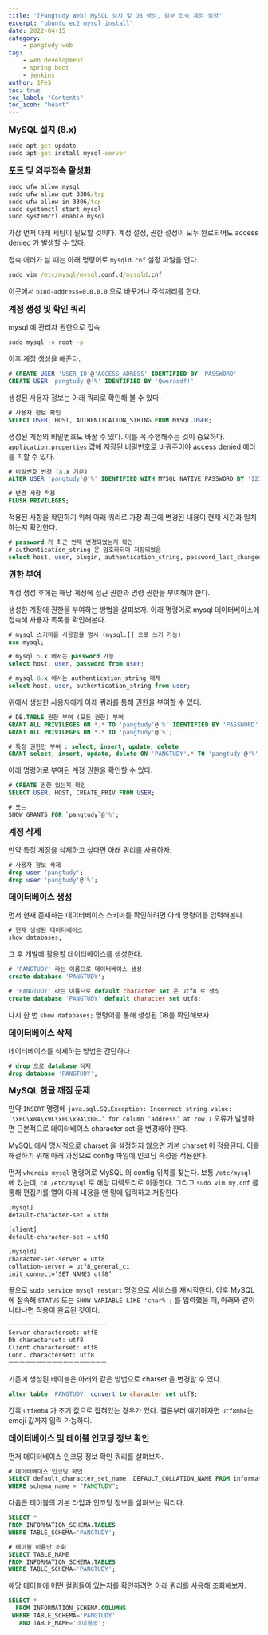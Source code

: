 ```yaml
---
title: "[Pangtudy Web] MySQL 설치 및 DB 생성, 외부 접속 계정 설정"
excerpt: "ubuntu ec2 mysql install"
date: 2022-04-15
category:
    - pangtudy web
tag:
    - web development
    - spring boot
    - jenkins
author: 1FeS
toc: true
toc_label: "Contents"
toc_icon: "heart"
---
```


<span style="font-weight: bold; font-size: 1.2em">MySQL 설치 (8.x)</span>

```cmd
sudo apt-get update
sudo apt-get install mysql-server
```

<span style="font-weight: bold; font-size: 1.2em">포트 및 외부접속 활성화</span>

```cmd
sudo ufw allow mysql
sudo ufw allow out 3306/tcp
sudo ufw allow in 3306/tcp
sudo systemctl start mysql
sudo systemctl enable mysql
```

가장 먼저 아래 세팅이 필요할 것이다. 계정 설정, 권한 설정이 모두 완료되어도 access denied 가 발생할 수 있다. 

접속 에러가 날 때는 아래 명령어로 `mysqld.cnf` 설정 파일을 연다.

```cmd
sudo vim /etc/mysql/mysql.conf.d/mysqld.cnf
```

이곳에서 `bind-address=0.0.0.0` 으로 바꾸거나 주석처리를 한다.

<span style="font-weight: bold; font-size: 1.2em">계정 생성 및 확인 쿼리</span>

mysql 에 관리자 권한으로 접속

```cmd
sudo mysql -u root -p
```

이후 계정 생성을 해준다.

```sql
# CREATE USER 'USER_ID'@'ACCESS_ADRESS' IDENTIFIED BY 'PASSWORD'
CREATE USER 'pangtudy'@'%' IDENTIFIED BY 'Qwerasdf!'
```

생성된 사용자 정보는 아래 쿼리로 확인해 볼 수 있다.

```sql
# 사용자 정보 확인
SELECT USER, HOST, AUTHENTICATION_STRING FROM MYSQL.USER;
```

생성된 계정의 비밀번호도 바꿀 수 있다. 이를 꼭 수행해주는 것이 중요하다. `application.properties` 값에 저장된 비밀번호로 바꿔주어야 access denied 에러를 피할 수 있다.

```sql
# 비밀번호 변경 (8.x 기준)
ALTER USER 'pangtudy'@'%' IDENTIFIED WITH MYSQL_NATIVE_PASSWORD BY '1234';

# 변경 사항 적용
FLUSH PRIVILEGES;
```

적용된 사항을 확인하기 위해 아래 쿼리로 가장 최근에 변경된 내용이 현재 시간과 일치하는지 확인한다.

```sql
# password 가 최근 언제 변경되었는지 확인
# authentication_string 은 암호화되어 저장되었음
select host, user, plugin, authentication_string, password_last_changed from mysql.user;
```

<span style="font-weight: bold; font-size: 1.2em">권한 부여</span>

계정 생성 후에는 해당 계정에 접근 권한과 명령 권한을 부여해야 한다.

생성한 계정에 권한을 부여하는 방법을 살펴보자. 아래 명령어로 mysql 데이터베이스에 접속해 사용자 목록을 확인해본다.

```sql
# mysql 스키마를 사용함을 명시 (mysql.[] 으로 쓰기 가능)
use mysql;

# mysql 5.x 에서는 password 가능
select host, user, password from user;

# mysql 8.x 에서는 authentication_string 대체
select host, user, authentication_string from user;
```

위에서 생성한 사용자에게 아래 쿼리를 통해 권한을 부여할 수 있다.

```sql
# DB.TABLE 권한 부여 (모든 권한) 부여
GRANT ALL PRIVILEGES ON *.* TO 'pangtudy'@'%' IDENTIFIED BY 'PASSWORD' WITH GRANT OPTION;
GRANT ALL PRIVILEGES ON *.* TO 'pangtudy'@'%';

# 특정 권한만 부여 : select, insert, update, delete
GRANT select, insert, update, delete ON 'PANGTUDY'.* TO 'pangtudy'@'%';
```

아래 명령어로 부여된 계정 권한을 확인할 수 있다.

```sql
# CREATE 권한 있는지 확인
SELECT USER, HOST, CREATE_PRIV FROM USER;

# 또는
SHOW GRANTS FOR `pangtudy`@'%';
```

<span style="font-weight: bold; font-size: 1.2em">계정 삭제</span>

만약 특정 게정을 삭제하고 싶다면 아래 쿼리를 사용하자.

```sql
# 사용자 정보 삭제
drop user 'pangtudy';
drop user 'pangtudy'@'%';
```

<span style="font-weight: bold; font-size: 1.2em">데이터베이스 생성</span>

먼저 현재 존재하는 데이터베이스 스키마를 확인하려면 아래 명령어를 입력해본다.

```sql
# 현재 생성된 데이터베이스
show databases;
```

그 후 개발에 활용할 데이터베이스를 생성한다.

```sql
# 'PANGTUDY' 라는 이름으로 데이터베이스 생성
create database 'PANGTUDY';

# 'PANGTUDY' 라는 이름으로 default character set 은 utf8 로 생성
create database 'PANGTUDY' default character set utf8;
```

다시 한 번 `show databases;` 명령어를 통해 생성된 DB를 확인해보자. 

<span style="font-weight: bold; font-size: 1.2em">데이터베이스 삭제</span>

데이터베이스를 삭제하는 방법은 간단하다.

```sql
# drop 으로 database 삭제
drop database 'PANGTUDY';
```

<span style="font-weight: bold; font-size: 1.2em">MySQL 한글 깨짐 문제</span>

만약 `INSERT` 명령에 `java.sql.SQLException: Incorrect string value: ‘\xEC\x84\x9C\xEC\x9A\xB8…’ for column ‘address’ at row 1` 오류가 발생하면 근본적으로 데이터베이스 character set 을 변경해야 한다.

MySQL 에서 명시적으로 charset 을 설정하지 않으면 기본 charset 이 적용된다. 이를 해결하기 위해 아래 과정으로 config 파일에 인코딩 속성을 적용한다.

먼저 `whereis mysql` 명령어로 MySQL 의 config 위치를 찾는다. 보통 `/etc/mysql` 에 있는데, `cd /etc/mysql` 로 해당 디렉토리로 이동한다. 그리고 `sudo vim my.cnf` 를 통해 편집기를 열어 아래 내용을 맨 밑에 입력하고 저장한다.

```cmd
[mysql]
default-character-set = utf8

[client]
default-character-set = utf8

[mysqld]
character-set-server = utf8
collation-server = utf8_general_ci
init_connect=’SET NAMES utf8’
```

끝으로 `sudo service mysql restart` 명령으로 서비스를 재시작한다. 이후 MySQL에 접속해 `STATUS` 또는 `SHOW VARIABLE LIKE 'char%';` 를 입력했을 때, 아래와 같이 나타나면 적용이 완료된 것이다.

```cmd
ㅡㅡㅡㅡㅡㅡㅡㅡㅡㅡㅡㅡㅡㅡㅡㅡㅡㅡ
Server characterset: utf8
Db characterset: utf8
Client characterset: utf8
Conn. characterset: utf8
ㅡㅡㅡㅡㅡㅡㅡㅡㅡㅡㅡㅡㅡㅡㅡㅡㅡㅡ
```

기존에 생성된 테이블은 아래와 같은 방법으로 charset 을 변경할 수 있다.

```sql
alter table 'PANGTUDY' convert to character set utf8;
```

간혹 `utf8mb4` 가 초기 값으로 잡혀있는 경우가 있다. 결론부터 얘기하자면 `utf8mb4`는 emoji 값까지 입력 가능하다.

<span style="font-weight: bold; font-size: 1.2em">데이터베이스 및 테이블 인코딩 정보 확인</span>

먼저 데이터베이스 인코딩 정보 확인 쿼리를 살펴보자. 

```sql
# 데이터베이스 인코딩 확인
SELECT default_character_set_name, DEFAULT_COLLATION_NAME FROM information_schema.SCHEMATA 
WHERE schema_name = "PANGTUDY";
```

다음은 테이블의 기본 타입과 인코딩 정보를 살펴보는 쿼리다.

```sql
SELECT *
FROM INFORMATION_SCHEMA.TABLES
WHERE TABLE_SCHEMA='PANGTUDY';

# 테이블 이름만 조회
SELECT TABLE_NAME
FROM INFORMATION_SCHEMA.TABLES
WHERE TABLE_SCHEMA='PANGTUDY';
```

해당 테이블에 어떤 컬럼들이 있는지를 확인하려면 아래 쿼리를 사용해 조회해보자.

```sql
SELECT *
  FROM INFORMATION_SCHEMA.COLUMNS
 WHERE TABLE_SCHEMA='PANGTUDY'  
   AND TABLE_NAME='테이블명';
```

